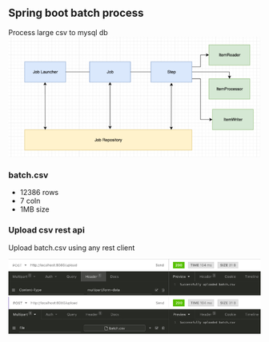 ## Spring boot batch process
Process large csv to mysql db
![Batch Processing](asset/batch.png)

### batch.csv 
- 12386 rows 
- 7 coln
- 1MB size

### Upload csv rest api 
Upload batch.csv using any rest client

![Upload](asset/1.png)
![Upload](asset/2.png)